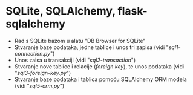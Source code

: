 # SQLite, SQLAlchemy, flask-sqlalchemy

* Rad s SQLite bazom u alatu "DB Browser for SQLite"
* Stvaranje baze podataka, jedne tablice i unos tri zapisa (vidi "_sql1-connection.py_")
* Unos zaisa u transakciji (vidi "_sql2-transaction_")
* Stvaranje nove tablice i relacije (_foreign key_), te unos podataka (vidi "_sql3-foreign-key.py_")
* Stvaranje baze podataka i tablica pomoću SQLAlchemy ORM modela (vidi "_sql5-orm.py_")